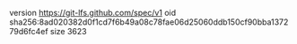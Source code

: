 version https://git-lfs.github.com/spec/v1
oid sha256:8ad020382d0f1cd7f6b49a08c78fae06d25060ddb150cf90bba137279d6fc4ef
size 3623
